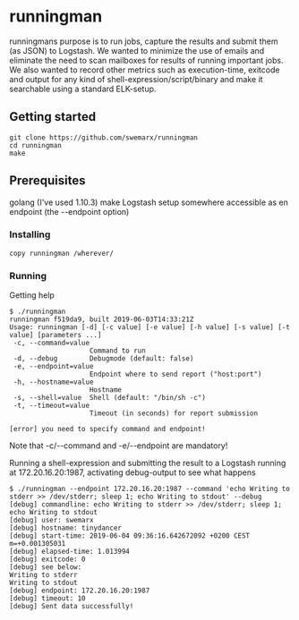 # runningman

runningmans purpose is to run jobs, capture the results and submit them (as JSON) to Logstash. We wanted to minimize the use of emails and eliminate the need to scan mailboxes for results of running important jobs. We also wanted to record other metrics such as execution-time, exitcode and output for any kind of shell-expression/script/binary and make it searchable using a standard ELK-setup.

## Getting started

```
git clone https://github.com/swemarx/runningman
cd runningman
make
```

## Prerequisites

golang (I've used 1.10.3)
make
Logstash setup somewhere accessible as en endpoint (the --endpoint option)

### Installing

```
copy runningman /wherever/
```

### Running

Getting help
```
$ ./runningman
runningman f519da9, built 2019-06-03T14:33:21Z
Usage: runningman [-d] [-c value] [-e value] [-h value] [-s value] [-t value] [parameters ...]
 -c, --command=value
                    Command to run
 -d, --debug        Debugmode (default: false)
 -e, --endpoint=value
                    Endpoint where to send report ("host:port")
 -h, --hostname=value
                    Hostname
 -s, --shell=value  Shell (default: "/bin/sh -c")
 -t, --timeout=value
                    Timeout (in seconds) for report submission

[error] you need to specify command and endpoint!
```

Note that -c/--command and -e/--endpoint are mandatory!

Running a shell-expression and submitting the result to a Logstash running at 172.20.16.20:1987, activating debug-output to see what happens
```
$ ./runningman --endpoint 172.20.16.20:1987 --command 'echo Writing to stderr >> /dev/stderr; sleep 1; echo Writing to stdout' --debug
[debug] commandline: echo Writing to stderr >> /dev/stderr; sleep 1; echo Writing to stdout
[debug] user: swemarx
[debug] hostname: tinydancer
[debug] start-time: 2019-06-04 09:36:16.642672092 +0200 CEST m=+0.001305031
[debug] elapsed-time: 1.013994
[debug] exitcode: 0
[debug] see below:
Writing to stderr
Writing to stdout
[debug] endpoint: 172.20.16.20:1987
[debug] timeout: 10
[debug] Sent data successfully!
```

